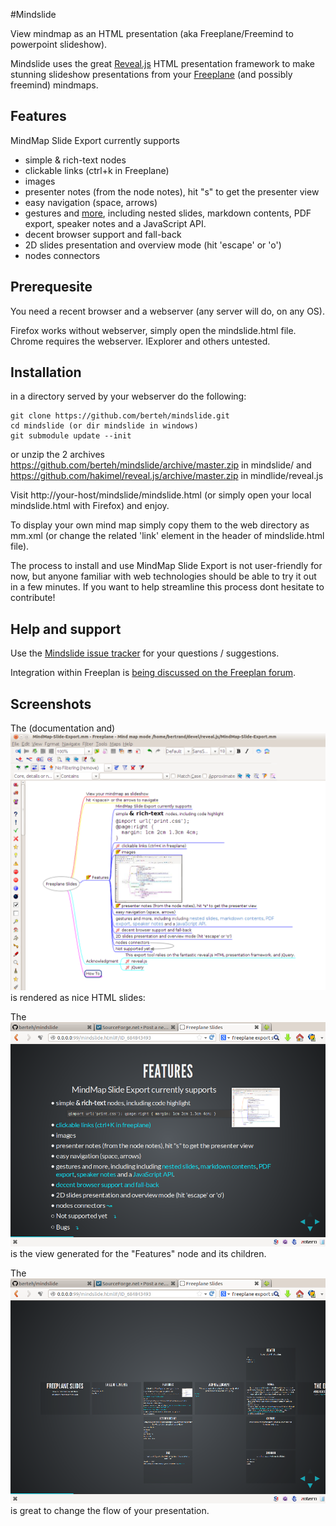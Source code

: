 #Mindslide

View mindmap as an HTML presentation (aka Freeplane/Freemind to powerpoint slideshow).

Mindslide uses the great  [Reveal.js](http://lab.hakim.se/reveal-js/) HTML presentation framework to make stunning slideshow presentations from your [Freeplane](http://sourceforge.net/projects/freeplane) (and possibly freemind) mindmaps.

## Features

MindMap Slide Export currently supports

* simple & rich-text nodes
* clickable links (ctrl+k in Freeplane)
* images
* presenter notes (from the node notes), hit "s" to get the presenter view
* easy navigation (space, arrows)
* gestures and [more](http://lab.hakim.se/reveal-js/), including nested slides, markdown contents, PDF export, speaker notes and a JavaScript API.
* decent browser support and fall-back
* 2D slides presentation and overview mode (hit 'escape' or 'o')
* nodes connectors


## Prerequesite

You need a recent browser and a webserver (any server will do, on any OS).

Firefox works without webserver, simply open the mindslide.html file. Chrome requires the webserver. IExplorer and others untested.


## Installation

in a directory served by your webserver do the following:

```
git clone https://github.com/berteh/mindslide.git
cd mindslide (or dir mindslide in windows)
git submodule update --init
```

or unzip the 2 archives https://github.com/berteh/mindslide/archive/master.zip in mindslide/ and https://github.com/hakimel/reveal.js/archive/master.zip in mindlide/reveal.js

Visit http://your-host/mindslide/mindslide.html (or simply open your local mindslide.html with Firefox) and enjoy.

To display your own mind map simply copy them to the web directory as mm.xml (or change the related 'link' element in the header of mindslide.html file).

The process to install and use MindMap Slide Export is not user-friendly for now, but anyone familiar with web technologies should be able to try it out in a few minutes. If you want to help streamline this process dont hesitate to contribute!

## Help and support

Use the [Mindslide issue tracker](https://github.com/berteh/mindslide/issues) for your questions / suggestions.

Integration within Freeplan is [being discussed on the Freeplan forum](https://sourceforge.net/apps/phpbb/freeplane/viewtopic.php?f=1&t=750&p=3712#p3708).

## Screenshots

The (documentation and) ![example mindmap](assets/mindmap-slide-export-demo.png "Example and documentation MindMap in Freeplane") is rendered as nice HTML slides:

The ![Features slide](assets/mindslide1-features.png "mindslide for Features node (automatic)") is the view generated for the "Features" node and its children.

The ![Overview mode](assets/mindslide2-overview.png "overview mode for 2D navigation in your HTML presentation") is great to change the flow of your presentation.


